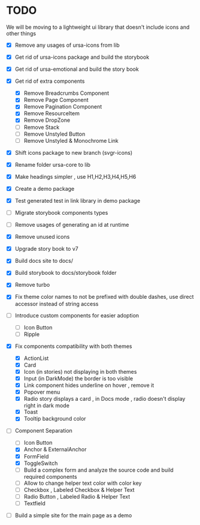 # TODO

We will be moving to a lightweight ui library that doesn't include icons and other things

- [x] Remove any usages of ursa-icons from lib

- [x] Get rid of ursa-icons package and build the storybook

- [x] Get rid of ursa-emotional and build the story book

- [x] Get rid of extra components
    - [x] Remove Breadcrumbs Component
    - [x] Remove Page Component
    - [x] Remove Pagination Component
    - [x] Remove ResourceItem
    - [x] Remove DropZone
    - [ ] Remove Stack
    - [ ] Remove Unstyled Button
    - [ ] Remove Unstyled & Monochrome Link

- [x] Shift icons package to new branch (svgr-icons)

- [x] Rename folder ursa-core to lib

- [x] Make headings simpler , use H1,H2,H3,H4,H5,H6

- [x] Create a demo package

- [x] Test generated test in link library in demo package

- [ ] Migrate storybook components types

- [ ] Remove usages of generating an id at runtime

- [x] Remove unused icons

- [x] Upgrade story book to v7

- [x] Build docs site to docs/

- [x] Build storybook to docs/storybook folder

- [x] Remove turbo

- [x] Fix theme color names to not be prefixed with double dashes, use direct accessor instead of string access

- [ ] Introduce custom components for easier adoption

    - [ ] Icon Button
    - [ ] Ripple

- [x] Fix components compatibility with both themes

    - [x] ActionList
    - [x] Card
    - [x] Icon (in stories) not displaying in both themes
    - [x] Input (in DarkMode) the border is too visible
    - [x] Link component hides underline on hover , remove it
    - [x] Popover menu
    - [x] Radio story displays a card , in Docs mode , radio doesn't display right in dark mode
    - [x] Toast
    - [x] Tooltip background color

- [ ] Component Separation

    - [ ] Icon Button
    - [x] Anchor & ExternalAnchor
    - [x] FormField
    - [x] ToggleSwitch
    - [ ] Build a complex form and analyze the source code and build required components
    - [ ] Allow to change helper text color with color key
    - [ ] Checkbox , Labeled Checkbox & Helper Text
    - [ ] Radio Button , Labeled Radio & Helper Text
    - [ ] Textfield

- [ ] Build a simple site for the main page as a demo